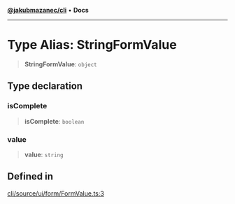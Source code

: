 [**@jakubmazanec/cli**](../README.md) • **Docs**

---

# Type Alias: StringFormValue

> **StringFormValue**: `object`

## Type declaration

### isComplete

> **isComplete**: `boolean`

### value

> **value**: `string`

## Defined in

[cli/source/ui/form/FormValue.ts:3](https://github.com/jakubmazanec/tools/blob/05074a1dedd887672f015df129961cd35c75acfe/packages/cli/source/ui/form/FormValue.ts#L3)
